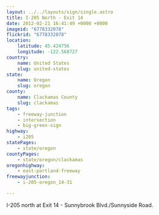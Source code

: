 ```yaml
---
layout: ../../layouts/sign/single.astro
title: I-205 North - Exit 14
date: 2012-02-21 16:41:49 +0000 +0000
imageid: "6778332078"
flickrid: "6778332078"
location:
    latitude: 45.424756
    longitude: -122.568727
country:
    name: United States
    slug: united-states
state:
    name: Oregon
    slug: oregon
county:
    name: Clackamas County
    slug: clackamas
tags:
    - freeway-junction
    - intersection
    - big-green-sign
highway:
    - i205
statePages:
    - state/oregon
countyPages:
    - state/oregon/clackamas
oregonhighway:
    - east-portland-freeway
freewayjunction:
    - i-205-oregon_14-31

---
```

I-205 north at Exit 14 - Sunnybrook Blvd./Sunnyside Road.